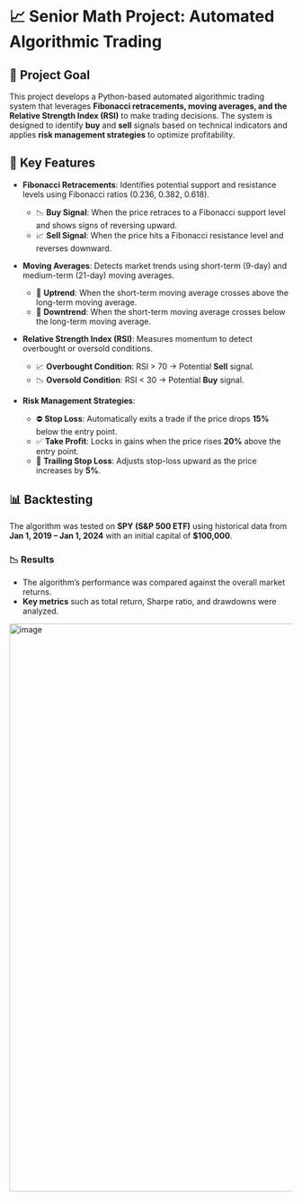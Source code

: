 # 📈 Senior Math Project: Automated Algorithmic Trading

## 🎯 Project Goal
This project develops a Python-based automated algorithmic trading system that leverages **Fibonacci retracements, moving averages, and the Relative Strength Index (RSI)** to make trading decisions. The system is designed to identify **buy** and **sell** signals based on technical indicators and applies **risk management strategies** to optimize profitability.

## 📌 Key Features
- **Fibonacci Retracements**: Identifies potential support and resistance levels using Fibonacci ratios (0.236, 0.382, 0.618).
  - 📉 **Buy Signal**: When the price retraces to a Fibonacci support level and shows signs of reversing upward.
  - 📈 **Sell Signal**: When the price hits a Fibonacci resistance level and reverses downward.

- **Moving Averages**: Detects market trends using short-term (9-day) and medium-term (21-day) moving averages.
  - 🔼 **Uptrend**: When the short-term moving average crosses above the long-term moving average.
  - 🔽 **Downtrend**: When the short-term moving average crosses below the long-term moving average.

- **Relative Strength Index (RSI)**: Measures momentum to detect overbought or oversold conditions.
  - 📈 **Overbought Condition**: RSI > 70 → Potential **Sell** signal.
  - 📉 **Oversold Condition**: RSI < 30 → Potential **Buy** signal.

- **Risk Management Strategies**:
  - ⛔ **Stop Loss**: Automatically exits a trade if the price drops **15%** below the entry point.
  - ✅ **Take Profit**: Locks in gains when the price rises **20%** above the entry point.
  - 🔄 **Trailing Stop Loss**: Adjusts stop-loss upward as the price increases by **5%**.

## 📊 Backtesting
The algorithm was tested on **SPY (S&P 500 ETF)** using historical data from **Jan 1, 2019 – Jan 1, 2024** with an initial capital of **$100,000**.

### 📉 Results
- The algorithm’s performance was compared against the overall market returns.
- **Key metrics** such as total return, Sharpe ratio, and drawdowns were analyzed.

<img width="1010" alt="image" src="https://github.com/user-attachments/assets/5d8aabd9-b1b4-49fd-a830-d653b6311833" />
